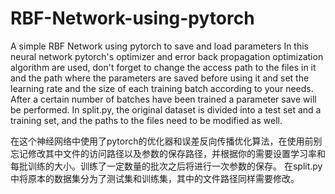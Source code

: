 # RBF-Network-using-pytorch
A simple RBF Network using pytorch to save and load parameters
In this neural network pytorch's optimizer and error back propagation optimization algorithm are used, don't forget to change the access path to the files in it and the path where the parameters are saved before using it and set the learning rate and the size of each training batch according to your needs. After a certain number of batches have been trained a parameter save will be performed.
In split.py, the original dataset is divided into a test set and a training set, and the paths to the files need to be modified as well.


在这个神经网络中使用了pytorch的优化器和误差反向传播优化算法，在使用前别忘记修改其中文件的访问路径以及参数的保存路径，并根据你的需要设置学习率和每批训练的大小。训练了一定数量的批次之后将进行一次参数的保存。
在split.py中将原本的数据集分为了测试集和训练集，其中的文件路径同样需要修改。
